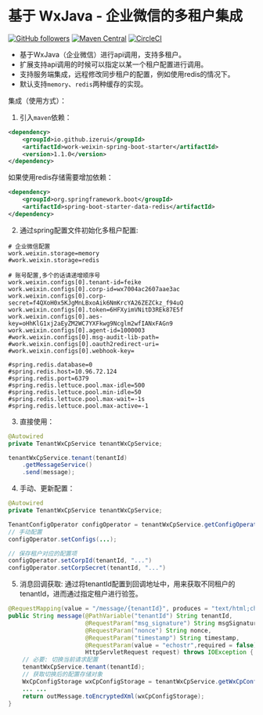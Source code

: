 # 基于 WxJava - 企业微信的多租户集成

[![GitHub followers](https://img.shields.io/github/followers/izerui?style=social)](https://github.com/izerui?tab=followers)
[![Maven Central](https://img.shields.io/maven-central/v/io.github.izerui/work-weixin-spring-boot-starter)](https://mvnrepository.com/artifact/io.github.izerui/work-weixin-spring-boot-starter)
[![CircleCI](https://circleci.com/gh/izerui/work-weixin-spring-boot/tree/master.svg?style=svg)](https://circleci.com/gh/izerui/work-weixin-spring-boot/tree/master)

* 基于WxJava（企业微信）进行api调用，支持多租户。
* 扩展支持api调用的时候可以指定以某一个租户配置进行调用。
* 支持服务端集成，远程修改同步租户的配置，例如使用redis的情况下。
* 默认支持`memory`、`redis`两种缓存的实现。

集成（使用方式）：

1. 引入`maven`依赖：
```xml
<dependency>
    <groupId>io.github.izerui</groupId>
    <artifactId>work-weixin-spring-boot-starter</artifactId>
    <version>1.1.0</version>
</dependency>
```
如果使用redis存储需要增加依赖：
```xml
<dependency>
    <groupId>org.springframework.boot</groupId>
    <artifactId>spring-boot-starter-data-redis</artifactId>
</dependency>
```

2. 通过spring配置文件初始化多租户配置:
```properties
# 企业微信配置
work.weixin.storage=memory
#work.weixin.storage=redis

# 账号配置,多个的话请递增顺序号
work.weixin.configs[0].tenant-id=feike
work.weixin.configs[0].corp-id=wx7004ac2607aae3ac
work.weixin.configs[0].corp-secret=f4QXoH0x5KJgMnLBxoAik6NmKrcYA26ZEZCkz_f94uQ
work.weixin.configs[0].token=6HFXyimVNitD3REk87E5f
work.weixin.configs[0].aes-key=oHhKlG1xj2aEyZM2WC7YXFkwg9Ncglm2wfIANxFAGn9
work.weixin.configs[0].agent-id=1000003
#work.weixin.configs[0].msg-audit-lib-path=
#work.weixin.configs[0].oauth2redirect-uri=
#work.weixin.configs[0].webhook-key=

#spring.redis.database=0
#spring.redis.host=10.96.72.124
#spring.redis.port=6379
#spring.redis.lettuce.pool.max-idle=500
#spring.redis.lettuce.pool.min-idle=50
#spring.redis.lettuce.pool.max-wait=-1s
#spring.redis.lettuce.pool.max-active=-1
```

3. 直接使用：
```java
@Autowired
private TenantWxCpService tenantWxCpService;

tenantWxCpService.tenant(tenantId)
    .getMessageService()
    .send(message);
```

4. 手动、更新配置：
```java
@Autowired
private TenantWxCpService tenantWxCpService;

TenantConfigOperator configOperator = tenantWxCpService.getConfigOperator();
// 手动配置
configOperator.setConfigs(...);

// 保存租户对应的配置项
configOperator.setCorpId(tenantId, "...")
configOperator.setCorpSecret(tenantId, "...")
```

5. 消息回调获取:
通过将tenantId配置到回调地址中，用来获取不同租户的tenantId，进而通过指定租户进行验签。
```java
@RequestMapping(value = "/message/{tenantId}", produces = "text/html;charset=utf-8")
public String message(@PathVariable("tenantId") String tenantId,
                      @RequestParam("msg_signature") String msgSignature,
                      @RequestParam("nonce") String nonce,
                      @RequestParam("timestamp") String timestamp,
                      @RequestParam(value = "echostr",required = false) String echostr,
                      HttpServletRequest request) throws IOException {
    // 必要: 切换当前请求配置
    tenantWxCpService.tenant(tenantId);
    // 获取切换后的配置存储对象
    WxCpConfigStorage wxCpConfigStorage = tenantWxCpService.getWxCpConfigStorage();
    ... ...
    return outMessage.toEncryptedXml(wxCpConfigStorage);
}
```
